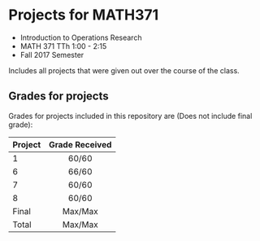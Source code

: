 # Projects for MATH371
* Introduction to Operations Research
* MATH 371 TTh 1:00 - 2:15
* Fall 2017 Semester

Includes all projects that were given out over the course of the class.

## Grades for projects
Grades for projects included in this repository are (Does not include final grade):

| Project       | Grade Received       |
| ------------- |:--------------------:|
| 1             | 60/60                |
| 6             | 66/60                |
| 7             | 60/60                |
| 8             | 60/60                |
| Final         | Max/Max              |
| Total         | Max/Max              |
